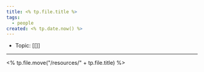 ```yaml
---
title: <% tp.file.title %>
tags:
  - people
created: <% tp.date.now() %>
---
```


- Topic: [[]]

***


<% tp.file.move("/resources/" + tp.file.title) %>